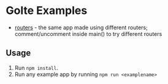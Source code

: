 # Golte Examples

- [routers](routers/) - the same app made using different routers; comment/uncomment inside main() to try different routers

## Usage

1. Run `npm install`.
2. Run any example app by running `npm run <examplename>`
